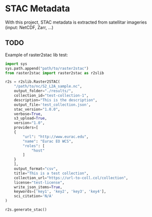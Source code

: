 # STAC Metadata 
With this project, STAC metadata is extracted from satellitar imageries (input: NetCDF, Zarr, ...)
## TODO

Example of raster2stac lib test:

```python
import sys
sys.path.append("path/to/raster2stac")
from raster2stac import raster2stac as r2slib

r2s = r2slib.Raster2STAC(
    "/path/to/nc/S2_L2A_sample.nc",
    output_folder="./results/",
    collection_id="test-collection-1",
    description="This is the description",
    output_file='test_collection.json',
    stac_version="1.0.0",
    verbose=True,
    s3_upload=True,
    version="1.0",
    providers=[
    {
        "url": "http://www.eurac.edu",
        "name": "Eurac EO WCS",
        "roles": [
            "host"
        ]
    }
    ],
    output_format="csv",
    title="This is a test collection",
    collection_url="https://url-to-coll.col/collection",
    license="test-license",
    write_json_items=True,
    keywords=['key1', 'key2', 'key3', 'key4'],
    sci_citation='N/A'
)

r2s.generate_stac()
```